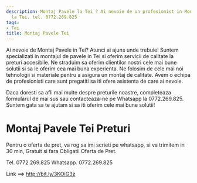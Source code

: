 ```yaml
---
description: Montaj Pavele la Tei ? Ai nevoie de un profesionist in Montaj Pavele
  la Tei. tel. 0772.269.825
tags:
- Tei
title: Montaj Pavele Tei
---
```



Ai nevoie de Montaj Pavele in Tei? Atunci ai ajuns unde trebuie! Suntem specializati in montajul de pavele in Tei si oferim servicii de calitate la preturi accesibile. Ne straduim sa oferim clientilor nostri cele mai bune solutii si sa le oferim cea mai buna experienta. Ne folosim de cele mai noi tehnologii si materiale pentru a asigura un montaj de calitate. Avem o echipa de profesionisti care sunt pregatiti sa iti ofere asistenta de care ai nevoie. 

Daca doresti sa afli mai multe despre preturile noastre, completeaza formularul de mai sus sau contacteaza-ne pe Whatsapp la 0772.269.825. Suntem gata sa te ajutam si sa iti oferim cele mai bune solutii!

# Montaj Pavele Tei Preturi
Pentru o oferta de pret, va rog sa imi scrieti pe whatsapp, si va trimitem in 30 min, Gratuit si fara Obligatii Oferta de Pret.

Tel. 0772.269.825
Whatsapp. 0772.269.825

Link ==> http://bit.ly/3KOiG3z